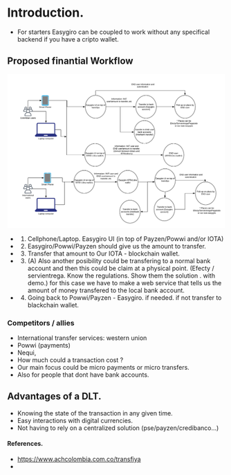 
# Introduction. 

* For starters Easygiro can be coupled to work without any specifical backend if you have a cripto wallet. 


## Proposed finantial Workflow

<img src="./finantial-workflow.png">

* 1. Cellphone/Laptop. Easygiro UI (in top of Payzen/Powwi and/or IOTA)  
* 2. Easygiro/Powwi/Payzen should give us the amount to transfer. 
* 3. Transfer that amount to Our IOTA - blockchain wallet.
* 3. (A) Also another posibility could be transfering to a normal bank account and then this could be claim at a physical point. (Efecty / servientrega. Know the regulations. Show them the solution . with demo.) for this case we have to make 
a web service that tells us the amount of money transfered to the local bank account. 
* 4. Going back to Powwi/Payzen - Easygiro. if needed. if not transfer to blackchain wallet.

### Competitors / allies
* International transfer services: western union 
* Powwi (payments) 
* Nequi,
* How much could  a transaction cost ? 
* Our main focus could be micro payments or micro transfers.
* Also for people that dont have bank accounts.

## Advantages of a DLT. 

* Knowing the state of the transaction in any given time.
* Easy interactions with digital currencies.
* Not having to rely on a centralized solution (pse/payzen/credibanco...) 

#### References. 
* https://www.achcolombia.com.co/transfiya
* 
